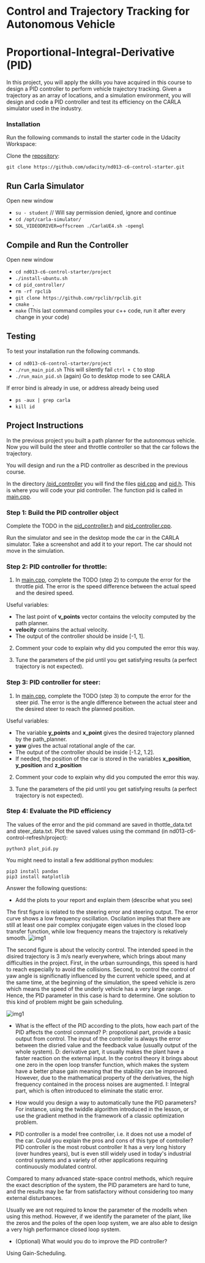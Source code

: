 # Control and Trajectory Tracking for Autonomous Vehicle

# Proportional-Integral-Derivative (PID)

In this project, you will apply the skills you have acquired in this course to design a PID controller to perform vehicle trajectory tracking. Given a trajectory as an array of locations, and a simulation environment, you will design and code a PID controller and test its efficiency on the CARLA simulator used in the industry.

### Installation

Run the following commands to install the starter code in the Udacity Workspace:

Clone the <a href="https://github.com/udacity/nd013-c6-control-starter/tree/master" target="_blank">repository</a>:

`git clone https://github.com/udacity/nd013-c6-control-starter.git`

## Run Carla Simulator

Open new window

* `su - student`
// Will say permission denied, ignore and continue
* `cd /opt/carla-simulator/`
* `SDL_VIDEODRIVER=offscreen ./CarlaUE4.sh -opengl`

## Compile and Run the Controller

Open new window

* `cd nd013-c6-control-starter/project`
* `./install-ubuntu.sh`
* `cd pid_controller/`
* `rm -rf rpclib`
* `git clone https://github.com/rpclib/rpclib.git`
* `cmake .`
* `make` (This last command compiles your c++ code, run it after every change in your code)

## Testing

To test your installation run the following commands.

* `cd nd013-c6-control-starter/project`
* `./run_main_pid.sh`
This will silently fail `ctrl + C` to stop
* `./run_main_pid.sh` (again)
Go to desktop mode to see CARLA

If error bind is already in use, or address already being used

* `ps -aux | grep carla`
* `kill id`


## Project Instructions

In the previous project you built a path planner for the autonomous vehicle. Now you will build the steer and throttle controller so that the car follows the trajectory.

You will design and run the a PID controller as described in the previous course.

In the directory [/pid_controller](https://github.com/udacity/nd013-c6-control-starter/tree/mathilde/project_c6/project/pid_controller)  you will find the files [pid.cpp](https://github.com/udacity/nd013-c6-control-starter/tree/mathilde/project_c6/project/pid_controller/pid.cpp)  and [pid.h](https://github.com/udacity/nd013-c6-control-starter/tree/mathilde/project_c6/project/pid_controller/pid.h). This is where you will code your pid controller.
The function pid is called in [main.cpp](https://github.com/udacity/nd013-c6-control-starter/tree/mathilde/project_c6/project/pid_controller/main.cpp).

### Step 1: Build the PID controller object
Complete the TODO in the [pid_controller.h](https://github.com/udacity/nd013-c6-control-starter/tree/mathilde/project_c6/project/pid_controller/pid_controller.h) and [pid_controller.cpp](https://github.com/udacity/nd013-c6-control-starter/tree/mathilde/project_c6/project/pid_controller/pid_controller.cpp).

Run the simulator and see in the desktop mode the car in the CARLA simulator. Take a screenshot and add it to your report. The car should not move in the simulation.
### Step 2: PID controller for throttle:
1) In [main.cpp](https://github.com/udacity/nd013-c6-control-starter/tree/mathilde/project_c6/project/pid_controller/main.cpp), complete the TODO (step 2) to compute the error for the throttle pid. The error is the speed difference between the actual speed and the desired speed.

Useful variables:
- The last point of **v_points** vector contains the velocity computed by the path planner.
- **velocity** contains the actual velocity.
- The output of the controller should be inside [-1, 1].

2) Comment your code to explain why did you computed the error this way.

3) Tune the parameters of the pid until you get satisfying results (a perfect trajectory is not expected).

### Step 3: PID controller for steer:
1) In [main.cpp](https://github.com/udacity/nd013-c6-control-starter/tree/mathilde/project_c6/project/pid_controller/main.cpp), complete the TODO (step 3) to compute the error for the steer pid. The error is the angle difference between the actual steer and the desired steer to reach the planned position.

Useful variables:
- The variable **y_points** and **x_point** gives the desired trajectory planned by the path_planner.
- **yaw** gives the actual rotational angle of the car.
- The output of the controller should be inside [-1.2, 1.2].
- If needed, the position of the car is stored in the variables **x_position**, **y_position** and **z_position**

2) Comment your code to explain why did you computed the error this way.

3) Tune the parameters of the pid until you get satisfying results (a perfect trajectory is not expected).

### Step 4: Evaluate the PID efficiency
The values of the error and the pid command are saved in thottle_data.txt and steer_data.txt.
Plot the saved values using the command (in nd013-c6-control-refresh/project):

```
python3 plot_pid.py
```

You might need to install a few additional python modules: 

```
pip3 install pandas
pip3 install matplotlib
```

Answer the following questions:
- Add the plots to your report and explain them (describe what you see)

The first figure is related to the steering error and steering output. The error curve shows a low frequency oscillation. Oscilation implies that there are still at least one pair complex conjugate eigen values in the closed loop transfer function, while low frequency means the trajectory is rekatively smooth. 
![img1](images/output1.png)

The second figure is about the velocity control. The intended speed in the disired trajectory is 3 m/s nearly everywhere, which brings about many difficulties in the project. First, in the urban surroundings, this speed is hard to reach especially to avoid the collisions. Second, to control the control of yaw angle is significnatly influenced by the current vehicle speed, and at the same time, at the beginning of the simulation, the speed vehicle is zero which means the speed of the underly vehicle has a very large range. Hence, the PID parameter in this case is hard to determine. One solution to this kind of problem might be gain scheduling.


![img1](images/output2.png)



- What is the effect of the PID according to the plots, how each part of the PID affects the control command?
P: propotional part, provide a basic output from control. The input of the controller is always the error between the disried value and the feedback value (usually output of the whole system).
D: derivative part, it usually makes the plant have a faster reaction on the external input. In the control theory it brings about one zero in the open loop transfer function, which makes the system have a better phase gain meaning that the stability can be improved. However, due to the mathematical property of the derivatives, the high frequency contained in the process noises are augmented.
I: Integral part, which is often introduced to eliminate the static error. 

- How would you design a way to automatically tune the PID parameters?
For instance, using the twiddle algorithm introduced in the lesson, or use the gradient method in the framework of a classic optimization problem.

- PID controller is a model free controller, i.e. it does not use a model of the car. Could you explain the pros and cons of this type of controller?
PID controller is the most robust controller It has a very long history (over hundres years), but is even still widely used in today's industrial control systems and a variety of other applications requiring continuously modulated control. 

Compared to many advanced state-space control methods, which require the exact description of the system, the PID parameters are hard to tune, and the results may be far from satisfactory without considering too many external disturbances.

Usually we are not required to know the parameter of the modells when using this method. However, if we identify the parameter of the plant, like the zeros and the poles of the open loop system, we are also able to design a very high performance closed loop system.



- (Optional) What would you do to improve the PID controller?

Using Gain-Scheduling.



